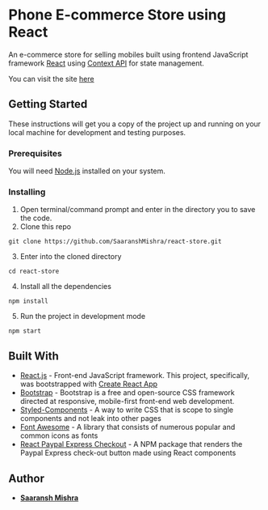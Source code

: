 # Phone E-commerce Store using React
An e-commerce store for selling mobiles built using frontend JavaScript framework [React](https://reactjs.org/) using [Context API](https://reactjs.org/docs/context.html) for state management.

You can visit the site [here](https://react-e-comm.netlify.com/)

## Getting Started 
These instructions will get you a copy of the project up and running on your local machine for development and testing purposes.

### Prerequisites 
You will need [Node.js](https://nodejs.org/en/) installed on your system.

### Installing 
1) Open terminal/command prompt and enter in the directory you to save the code.
2) Clone this repo

``` git clone https://github.com/SaaranshMishra/react-store.git ``` 

3) Enter into the cloned directory

``` cd react-store ``` 

4) Install all the dependencies

``` npm install ``` 

5) Run the project in development mode

``` npm start ```


## Built With 
* [React.js](https://reactjs.org/) - Front-end JavaScript framework. This project, specifically, was bootstrapped with [Create React App](https://github.com/facebook/create-react-app)
* [Bootstrap](https://getbootstrap.com/) - Bootstrap is a free and open-source CSS framework directed at responsive, mobile-first front-end web development.
* [Styled-Components](https://www.styled-components.com/) - A way to write CSS that is scope to single components and not leak into other pages
* [Font Awesome](https://fontawesome.com/) - A library that consists of numerous popular and common icons as fonts
* [React Paypal Express Checkout](https://www.npmjs.com/package/react-paypal-express-checkout) - A NPM package that renders the Paypal Express check-out button made using React components

## Author 
* [**Saaransh Mishra**](https://github.com/SaaranshMishra) 
